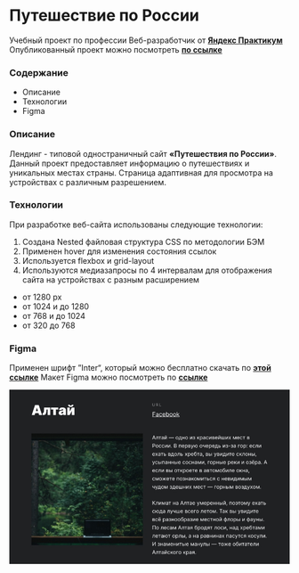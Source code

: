 # Путешествие по России 
Учебный проект по профессии Веб-разработчик от **[Яндекс Практикум](https://praktikum.yandex.ru/web)**
Опубликованный проект можно посмотреть **[по ссылке](https://yuliaiv-iv.github.io/russian-travel)**

### Содержание
* Описание
* Технологии
* Figma

### Описание

Лендинг - типовой одностраничный сайт **«Путешествия по России»**. Данный проект предоставляет информацию о путешествиях и уникальных местах страны. Страница адаптивная для просмотра на устройствах с различным разрешением.

### Технологии

При разработке веб-сайта использованы следующие технологии:
1.	Создана Nested файловая структура CSS по методологии БЭМ	
2.	Применен hover для изменения состояния ссылок
3.	Используется flexbox и grid-layout
4.	Используются медиазапросы по 4 интервалам для отображения сайта на устройствах с разным расширением
* от 1280 px
* от 1024 и до 1280
* от 768 и до 1024
* от 320 до 768

### Figma

Применен  шрифт ”Inter“, который можно бесплатно скачать по **[этой ссылке](https://rsms.me/inter)**
Макет Figma можно посмотреть по **[ссылке](https://www.figma.com/file/OyRWEjU6wBwRe1hapzQoLx/Sprint-3%3A-Russia-%2F-desktop-%2B-mobile)**

<a href="https://yuliaiv-iv.github.io/russian-travel" target="_blank">
  <img align="center" src="./images/altai-readme.jpg" alt="Алтай" />
</a>
